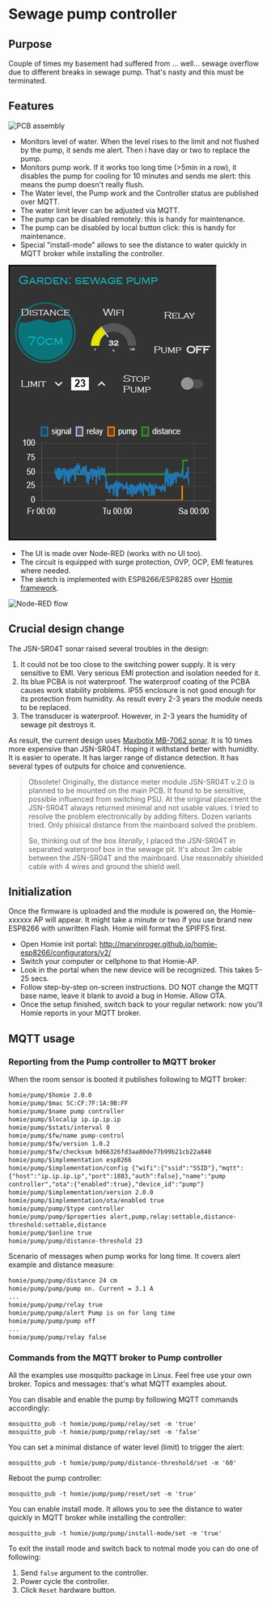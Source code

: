 # Sewage pump controller

## Purpose

Couple of times my basement had suffered from ... well... sewage overflow due to different breaks in sewage pump. That's nasty and this must be terminated.

## Features

![PCB assembly](pump_controller_assy.jpg "PCB Assembly of Sewage Pump Controller")

- Monitors level of water. When the level rises to the limit and not flushed by the pump, it sends me alert. Then i have day or two to replace the pump.
- Monitors pump work. If it works too long time (>5min in a row), it disables the pump for cooling for 10 minutes and sends me alert: this means the pump doesn't really flush.
- The Water level, the Pump work and the Controller status are published over MQTT.
- The water limit lever can be adjusted via MQTT.
- The pump can be disabled remotely: this is handy for maintenance.
- The pump can be disabled by local button click: this is handy for maintenance.
- Special "install-mode" allows to see the distance to water quickly in MQTT broker while installing the controller.

![Node-Red user interface](pump_nr_ui.jpg)

- The UI is made over Node-RED (works with no UI too).
- The circuit is equipped with surge protection, OVP, OCP, EMI features where needed.
- The sketch is implemented with ESP8266/ESP8285 over [Homie framework](https://github.com/marvinroger/homie-esp8266).

![Node-RED flow](nr_flow.jpg "Node-RED flow for Sewage Pump Controller")

## Crucial design change
The JSN-SR04T sonar raised several troubles in the design:
1. It could not be too close to the switching power supply. It is very sensitive to EMI. Very serious EMI protection and isolation needed for it.
2. Its blue PCBA is not waterproof. The waterproof coating of the PCBA causes work stability problems. IP55 enclosure is not good enough for its protection from humidity. As result every 2-3 years the module needs to be replaced.
3. The transducer is waterproof. However, in 2-3 years the humidity of sewage pit destroys it.

As result, the current design uses [Maxbotix MB-7062 sonar](https://www.maxbotix.com/ultrasonic_sensors/mb7062.htm). It is 10 times more expensive than JSN-SR04T. Hoping it withstand better with humidity. It is easier to operate. It has larger range of distance detection. It has several types of outputs for choice and convenience.

> Obsolete! Originally, the distance meter module JSN-SR04T v.2.0 is planned to be mounted on the main PCB. It found to be sensitive, possible influenced from switching PSU. At the original placement the JSN-SR04T always returned minimal and not usable values. I tried to resolve the problem electronically by adding filters. Dozen variants tried. Only phisical distance from the mainboard solved the problem.
> 
> So, thinking out of the box _literally_, I placed the JSN-SR04T in separated waterproof box in the sewage pit. It's about 3m cable between the JSN-SR04T and the mainboard. Use reasonably shielded cable with 4 wires and ground the shield well.

## Initialization
Once the firmware is uploaded and the module is powered on, the Homie-xxxxxx AP will appear. It might take a minute or two if you use brand new ESP8266 with unwritten Flash. Homie will format the SPIFFS first.

- Open Homie init portal: http://marvinroger.github.io/homie-esp8266/configurators/v2/
- Switch your computer or cellphone to that Homie-AP.
- Look in the portal when the new device will be recognized. This takes 5-25 secs.
- Follow step-by-step on-screen instructions. DO NOT change the MQTT base name, leave it blank to avoid a bug in Homie. Allow OTA.
- Once the setup finished, switch back to your regular network: now you'll Homie reports in your MQTT broker.

## MQTT usage
### Reporting from the Pump controller to MQTT broker
When the room sensor is booted it publishes following to MQTT broker:

```
homie/pump/$homie 2.0.0
homie/pump/$mac 5C:CF:7F:1A:9B:FF
homie/pump/$name pump controller
homie/pump/$localip ip.ip.ip.ip
homie/pump/$stats/interval 0
homie/pump/$fw/name pump-control
homie/pump/$fw/version 1.0.2
homie/pump/$fw/checksum bd66326fd3aa80de77b99b21cb22a840
homie/pump/$implementation esp8266
homie/pump/$implementation/config {"wifi":{"ssid":"SSID"},"mqtt":{"host":"ip.ip.ip.ip","port":1883,"auth":false},"name":"pump controller","ota":{"enabled":true},"device_id":"pump"}
homie/pump/$implementation/version 2.0.0
homie/pump/$implementation/ota/enabled true
homie/pump/pump/$type controller
homie/pump/pump/$properties alert,pump,relay:settable,distance-threshold:settable,distance
homie/pump/$online true
homie/pump/pump/distance-threshold 23
```

Scenario of messages when pump works for long time. It covers alert example and distance measure:
```
homie/pump/pump/distance 24 cm
homie/pump/pump/pump on. Current = 3.1 A
...
homie/pump/pump/relay true
homie/pump/pump/alert Pump is on for long time
homie/pump/pump/pump off
...
homie/pump/pump/relay false
```

### Commands from the MQTT broker to Pump controller
All the examples use mosquitto package in Linux. Feel free use your own broker. Topics and messages: that's what MQTT examples about.

You can disable and enable the pump by following MQTT commands accordingly:
```
mosquitto_pub -t homie/pump/pump/relay/set -m 'true'
mosquitto_pub -t homie/pump/pump/relay/set -m 'false'
```

You can set a minimal distance of water level (limit) to trigger the alert:
```
mosquitto_pub -t homie/pump/pump/distance-threshold/set -m '60'
```

Reboot the pump controller:
```
mosquitto_pub -t homie/pump/pump/reset/set -m 'true'
```

You can enable install mode. It allows you to see the distance to water quickly in MQTT broker while installing the controller:
```
mosquitto_pub -t homie/pump/pump/install-mode/set -m 'true'
```
To exit the install mode and switch back to notmal mode you can do one of following:
1. Send `false` argument to the controller.
2. Power cycle the controller.
3. Click `Reset` hardware button.
